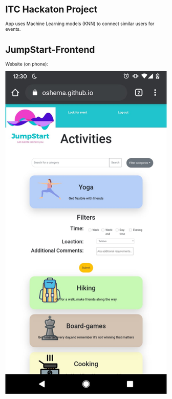 # ITC Hackaton Project

App uses Machine Learning models (KNN) to connect similar users for events.

# JumpStart-Frontend 

Website (on phone):

![website image](jumpstart_website_screenshot.jpeg)
